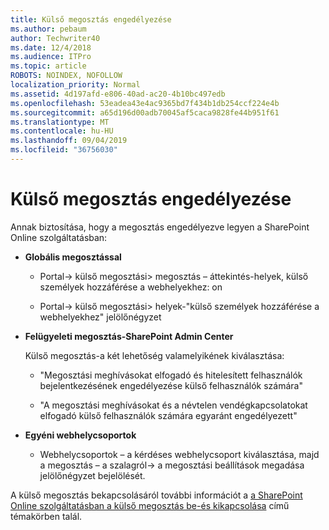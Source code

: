 ```yaml
---
title: Külső megosztás engedélyezése
ms.author: pebaum
author: Techwriter40
ms.date: 12/4/2018
ms.audience: ITPro
ms.topic: article
ROBOTS: NOINDEX, NOFOLLOW
localization_priority: Normal
ms.assetid: 4d197afd-e806-40ad-ac20-4b10bc497edb
ms.openlocfilehash: 53eadea43e4ac9365bd7f434b1db254ccf224e4b
ms.sourcegitcommit: a65d196d00adb70045af5caca9828fe44b951f61
ms.translationtype: MT
ms.contentlocale: hu-HU
ms.lasthandoff: 09/04/2019
ms.locfileid: "36756030"
---
```

# <a name="enable-external-sharing"></a>Külső megosztás engedélyezése

 Annak biztosítása, hogy a megosztás engedélyezve legyen a SharePoint Online szolgáltatásban:
  
- **Globális megosztással**
    
  - Portal-\> külső megosztási\> megosztás – áttekintés-helyek, külső személyek hozzáférése a webhelyekhez: on
    
  - Portal-\> külső megosztási\> helyek-"külső személyek hozzáférése a webhelyekhez" jelölőnégyzet
    
- **Felügyeleti megosztás-SharePoint Admin Center**
    
    Külső megosztás-a két lehetőség valamelyikének kiválasztása:
    
  - "Megosztási meghívásokat elfogadó és hitelesített felhasználók bejelentkezésének engedélyezése külső felhasználók számára"
    
  - "A megosztási meghívásokat és a névtelen vendégkapcsolatokat elfogadó külső felhasználók számára egyaránt engedélyezett"
    
- **Egyéni webhelycsoportok**
    
  - Webhelycsoportok – a kérdéses webhelycsoport kiválasztása, majd a megosztás – a szalagról-\> a megosztási beállítások megadása jelölőnégyzet bejelölését.
    
A külső megosztás bekapcsolásáról további információt a [a SharePoint Online szolgáltatásban a külső megosztás be-és kikapcsolása](https://go.microsoft.com/fwlink/?linkid=2047681&amp;clcid=0x409) című témakörben talál.
  

